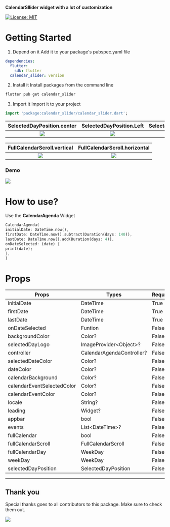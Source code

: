 **CalendarSllider widget with a lot of customization**

<p align="left">
<a href="https://github.com/dhwanish-3/calendar_slider"></a>
<a href="https://opensource.org/licenses/MIT"><img src="https://img.shields.io/badge/license-MIT-purple.svg" alt="License: MIT"></a>
</p>

# Getting Started

1. Depend on it
Add it to your package's pubspec.yaml file
```yaml
dependencies:
  flutter:
    sdk: flutter
  calendar_slider: version
```
2. Install it
Install packages from the command line
```sh
flutter pub get calendar_slider
```
3. Import it
Import it to your project
```dart
import 'package:calendar_slider/calendar_slider.dart';
```

 SelectedDayPosition.center         |  SelectedDayPosition.Left      | SelectedDayPosition.Right
:-------------------------:|:-------------------------:|:-------------------------:
![](https://github.com/sud0su/calendar_agenda/blob/main/assets/selectedDayCenter.png?raw=true) | ![](https://github.com/sud0su/calendar_agenda/blob/main/assets/selectedDayLeft.png?raw=true) | ![](https://github.com/sud0su/calendar_agenda/blob/main/assets/selectedDayRight.png?raw=true)

 FullCalendarScroll.vertical         |  FullCalendarScroll.horizontal
:-------------------------:|:-------------------------:
![](https://github.com/sud0su/calendar_agenda/blob/main/assets/FullCalendarScrollVertical.png?raw=true) | ![](https://github.com/sud0su/calendar_agenda/blob/main/assets/FullCalendarScrollHorizontal.png?raw=true)


### Demo

![](https://github.com/sud0su/calendar_agenda/blob/main/assets/demo.gif?raw=true)

# How to use?

Use the **CalendarAgenda** Widget
```dart
CalendarAgenda(
initialDate: DateTime.now(),
firstDate: DateTime.now().subtract(Duration(days: 140)),
lastDate: DateTime.now().add(Duration(days: 4)),
onDateSelected: (date) {
print(date);
},
)
```

# Props

| Props  | Types  | Required  | defaultValues  |
| ------------ | ------------ | ------------ |  ------------ |
| initialDate  | DateTime  | True  | |
| firstDate  |  DateTime | True  | |
| lastDate  | DateTime  | True  | |
| onDateSelected  | Funtion  | False  | |
| backgroundColor  | Color?  | False  | |
| selectedDayLogo  | ImageProvider\<Object>?  | False  | |
| controller  | CalendarAgendaController?  | False  | |
| selectedDateColor  | Color?  | False  | Colors.black |
| dateColor  | Color?  | False  | Colors.white |
| calendarBackground  | Color?  | False  |Colors.white |
| calendarEventSelectedColor  | Color?  | False  | Colors.white |
| calendarEventColor  | Color?  | False  | Colors.blue |
| locale  | String?  | False  | 'en' |
| leading  | Widget?  | False  | |
| appbar  | bool  | False  | False |
| events  | List\<DateTime>?  | False  | |
| fullCalendar  | bool  | False  | True |
| fullCalendarScroll  | FullCalendarScroll  | False  |FullCalendarScroll.vertical |
| fullCalendarDay  | WeekDay  | False  | WeekDay.short |
| weekDay  | WeekDay  | False  | WeekDay.short |
| selectedDayPosition  | SelectedDayPosition  | False  | SelectedDayPosition.left |

---



## Thank you
Special thanks goes to all contributors to this package. Make sure to check them out.<br />

<a href="https://github.com/dhwanish-3/calendar_slider/graphs/contributors">
  <img src="https://contrib.rocks/image?repo=dhwanish-3/calendar_slider" />
</a>

